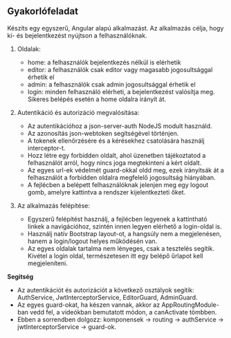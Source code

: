 ## **Gyakorlófeladat**

Készíts egy egyszerű, Angular alapú alkalmazást. Az alkalmazás célja, hogy ki- és bejelentkezést nyújtson a felhasználóknak.

1. Oldalak:
    - home: a felhasználók bejelentkezés nélkül is elérhetik
    - editor: a felhasználók csak editor vagy magasabb jogosultsággal érhetik el
    - admin: a felhasználók csak admin jogosultsággal érhetik el
    - login: minden felhasználó elérheti, a bejelentkezést valósítja meg. Sikeres belépés esetén a home oldalra irányít át.

2. Autentikáció és autorizáció megvalósítása: 
    - Az autentikációhoz a json-server-auth NodeJS modult használd.
    - Az azonosítás json-webtoken segítségével történjen.
    - A tokenek ellenőrzésére és a kérésekhez csatolására használj interceptor-t.
    - Hozz létre egy forbidden oldalt, ahol üzenetben tájékoztatod a felhasználót arról, hogy nincs joga megtekinteni a kért oldalt.
    - Az egyes url-ek védelmét guard-okkal oldd meg, ezek irányítsák át a felhasználót a forbidden oldalra megfelelő jogosultság hiányában.
    - A fejlécben a belépett felhasználóknak jelenjen meg egy logout gomb, amelyre kattintva a rendszer kijelentkezteti őket.

3. Az alkalmazás felépítése:
    - Egyszerű felépítést használj, a fejlécben legyenek a kattintható linkek a navigációhoz, szintén innen legyen elérhető a login-oldal is.
    - Használj natív Bootstrap layout-ot, a hangsúly nem a megjelenésen, hanem a login/logout helyes működésén van.
    - Az egyes oldalak tartalma nem lényeges, csak a tesztelés segítik. Kivétel a login oldal, természetesen itt egy belépő űrlapot kell megjeleníteni.

**Segítség**
- Az autentikációt és autorizációt a következő osztályok segítik: AuthService, JwtInterceptorService, EditorGuard, AdminGuard.
- Az egyes guard-okat, ha készen vannak, akkor az AppRoutingModule-ban vedd fel, a videókban bemutatott módon, a canActivate tömbben.
- Ebben a sorrendben dolgozz: komponensek -> routing -> authService -> jwtInterceptorService -> guard-ok.
